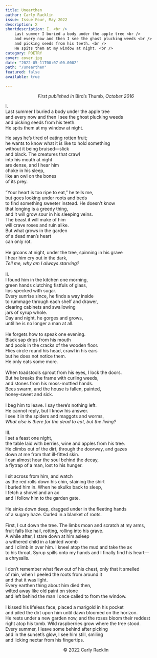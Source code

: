 ```yaml
---
title: Unearthen
author: Carly Racklin
issue: Issue Four, May 2022
description: X
shortdescription: I. <br />
    Last summer I buried a body under the apple tree <br />
    and every now and then I see the ghost plucking weeds <br />
    and picking seeds from his teeth. <br />
    He spits them at my window at night. <br />
category: POETRY
cover: cover.jpg
date: "2022-05-11T00:07:00.000Z"
path: "/unearthen"
featured: false
available: true

---
```


<p style="text-align: center;"><em>First published in</em> Bird’s Thumb<em>, October 2016</em></p>

I. <br />
Last summer I buried a body under the apple tree <br />
and every now and then I see the ghost plucking weeds <br />
and picking seeds from his teeth. <br />
He spits them at my window at night. <br />

He says he’s tired of eating rotten fruit; <br />
he wants to know what it is like to hold something <br />
without it being bruised—slick <br /> 
and black. The creatures that crawl <br />
into his mouth at night <br />
are dense, and I hear him <br /> 
choke in his sleep, <br />
like an owl on the bones <br />
of its prey. <br />
<br />
“Your heart is too ripe to eat,” he tells me, <br />
but goes looking under roots and beds <br />
to find something sweeter instead. He doesn’t know <br />
that longing is a greedy thing, <br />
and it will grow sour in his sleeping veins. <br />
The beast it will make of him <br /> 
will crave roses and ruin alike. <br />
But what grows in the garden <br /> 
of a dead man’s heart <br />
can only rot. <br />
<br />
He groans at night, under the tree, spinning in his grave <br />
I hear him cry out in the dark, <br />
*Tell me, why am I always starving?* <br />
 <br />
II. <br />
I found him in the kitchen one morning, <br />
green hands clutching fistfuls of glass, <br />
lips specked with sugar. <br /> 
Every sunrise since, he finds a way inside <br />
to rummage through each shelf and drawer, <br />
clearing cabinets and swallowing <br />
jars of syrup whole. <br />
Day and night, he gorges and grows, <br /> 
until he is no longer a man at all. <br />
<br />
He forgets how to speak one evening. <br />
Black sap drips from his mouth <br />
and pools in the cracks of the wooden floor. <br />
Flies circle round his head, crawl in his ears <br />
but he does not notice them. <br /> 
He only eats some more. <br />
<br />
When toadstools sprout from his eyes, I lock the doors. <br />
But he breaks the frame with curling weeds, <br />
and stones from his moss-mottled hands. <br /> 
Bees swarm, and the house is fallen, painted, <br />
honey-sweet and sick. <br /> 
<br />
I beg him to leave. I say there’s nothing left. <br />
He cannot reply, but I know his answer. <br />
I see it in the spiders and maggots and worms, <br />
*What else is there for the dead to eat, but the living?* <br />
<br />
III. <br />
I set a feast one night, <br />
the table laid with berries, wine and apples from his tree. <br />
He climbs out of the dirt, through the doorway, and gazes <br />
down at me from that ill-fitted skin. <br />
I can almost hear the soul behind the decay, <br />
a flytrap of a man, lost to his hunger. <br />
<br />
I sit across from him, and watch <br />
as the red rolls down his chin, staining the shirt <br /> 
I buried him in. When he skulks back to sleep, <br />
I fetch a shovel and an ax <br />
and I follow him to the garden gate. <br />
<br />
He sinks down deep, dragged under in the fleeting hands <br />
of a sugary haze. Curled in a blanket of roots. <br />
<br />
First, I cut down the tree. The limbs moan and scratch at my arms, <br />
fruit falls like hail, rotting, rolling into his grave. <br /> 
A while after, I stare down at him asleep <br />
a withered child in a tainted womb <br />
and I climb in over him. I kneel atop the mud and take the ax <br />
to his throat. Syrup spills onto my hands and I finally find his heart— <br />
a chrysalis. <br />
<br />
I don’t remember what flew out of his chest, only that it smelled <br />
of rain, when I peeled the roots from around it <br />
and that it was light. <br /> 
Every earthen thing about him died then, <br />
wilted away like old paint on stone <br />
and left behind the man I once called to from the window. <br />
<br />
I kissed his lifeless face, placed a marigold in his pocket <br />
and piled the dirt upon him until dawn bloomed on the horizon. <br />
He rests under a new garden now, and the roses bloom their reddest <br />
right atop his tomb. Wild raspberries grow where the tree stood. <br />
Every summer, I leave some behind after picking <br />
and in the sunset’s glow, I see him still, smiling <br />
and licking nectar from his fingertips. <br /> 


<p style="text-align: center;">© 2022 Carly Racklin</p>